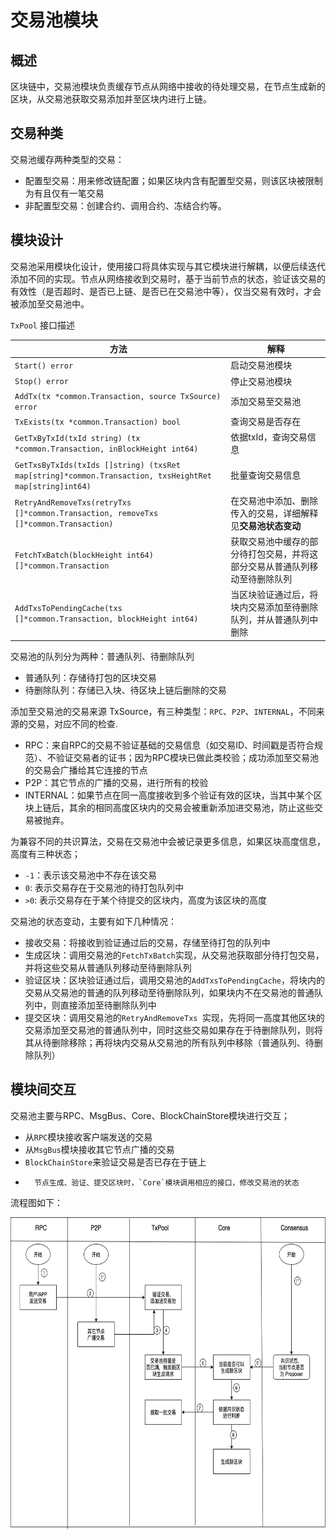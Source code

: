 # 交易池模块

## 概述

区块链中，交易池模块负责缓存节点从网络中接收的待处理交易，在节点生成新的区块，从交易池获取交易添加并至区块内进行上链。

## 交易种类

交易池缓存两种类型的交易：

*	配置型交易：用来修改链配置；如果区块内含有配置型交易，则该区块被限制为有且仅有一笔交易
* 	非配置型交易：创建合约、调用合约、冻结合约等。

## 模块设计

交易池采用模块化设计，使用接口将具体实现与其它模块进行解耦，以便后续迭代添加不同的实现。节点从网络接收到交易时，基于当前节点的状态，验证该交易的有效性（是否超时、是否已上链、是否已在交易池中等），仅当交易有效时，才会被添加至交易池中。

`TxPool` 接口描述

方法 | 解释
----|-----
`Start() error` | 启动交易池模块
`Stop() error` | 停止交易池模块
`AddTx(tx *common.Transaction, source TxSource) error` | 添加交易至交易池
`TxExists(tx *common.Transaction) bool` | 查询交易是否存在
`GetTxByTxId(txId string) (tx *common.Transaction, inBlockHeight int64)`| 依据txId，查询交易信息
`GetTxsByTxIds(txIds []string) (txsRet map[string]*common.Transaction, txsHeightRet map[string]int64)`| 批量查询交易信息
`RetryAndRemoveTxs(retryTxs []*common.Transaction, removeTxs []*common.Transaction)`| 在交易池中添加、删除传入的交易，详细解释见**交易池状态变动**
`FetchTxBatch(blockHeight int64) []*common.Transaction` | 获取交易池中缓存的部分待打包交易，并将这部分交易从普通队列移动至待删除队列
`AddTxsToPendingCache(txs []*common.Transaction, blockHeight int64)`| 当区块验证通过后，将块内交易添加至待删除队列，并从普通队列中删除

交易池的队列分为两种：普通队列、待删除队列

*	普通队列：存储待打包的区块交易
* 	待删除队列：存储已入块、待区块上链后删除的交易

添加至交易池的交易来源 TxSource，有三种类型：`RPC`、`P2P`、`INTERNAL`，不同来源的交易，对应不同的检查.

*	RPC：来自RPC的交易不验证基础的交易信息（如交易ID、时间戳是否符合规范）、不验证交易者的证书；因为RPC模块已做此类校验；成功添加至交易池的交易会广播给其它连接的节点
* 	P2P：其它节点的广播的交易，进行所有的校验
*  	INTERNAL：如果节点在同一高度接收到多个验证有效的区块，当其中某个区块上链后，其余的相同高度区块内的交易会被重新添加进交易池，防止这些交易被抛弃。

为兼容不同的共识算法，交易在交易池中会被记录更多信息，如果区块高度信息，高度有三种状态；

*	`-1`：表示该交易池中不存在该交易
* 	`0`: 表示交易存在于交易池的待打包队列中
*  	`>0`: 表示交易存在于某个待提交的区块内，高度为该区块的高度

交易池的状态变动，主要有如下几种情况：

*	接收交易：将接收到验证通过后的交易，存储至待打包的队列中
*    生成区块：调用交易池的`FetchTxBatch`实现，从交易池获取部分待打包交易，并将这些交易从普通队列移动至待删除队列
*    验证区块：区块验证通过后，调用交易池的`AddTxsToPendingCache`，将块内的交易从交易池的普通的队列移动至待删除队列，如果块内不在交易池的普通队列中，则直接添加至待删除队列中
*    提交区块：调用交易池的`RetryAndRemoveTxs `实现，先将同一高度其他区块的交易添加至交易池的普通队列中，同时这些交易如果存在于待删除队列，则将其从待删除移除；再将块内交易从交易池的所有队列中移除（普通队列、待删除队列）


## 模块间交互

交易池主要与RPC、MsgBus、Core、BlockChainStore模块进行交互；

*	从`RPC`模块接收客户端发送的交易
* 	从`MsgBus`模块接收其它节点广播的交易
*  	`BlockChainStore`来验证交易是否已存在于链上
*   	节点生成、验证、提交区块时，`Core`模块调用相应的接口，修改交易池的状态


流程图如下：

<img src="../images/chainmaker-txpool-flow.png" width = "700" height = "500" alt="chainmaker-txpool-flow"/>